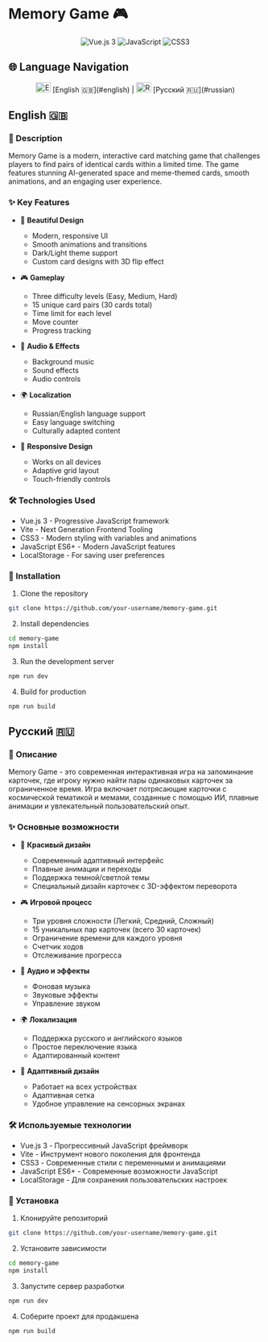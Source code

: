 # Memory Game 🎮

<div align="center">
  <img src="https://img.shields.io/badge/Vue.js-3-4FC08D?style=for-the-badge&logo=vue.js&logoColor=white" alt="Vue.js 3">
  <img src="https://img.shields.io/badge/JavaScript-ES6+-F7DF1E?style=for-the-badge&logo=javascript&logoColor=black" alt="JavaScript">
  <img src="https://img.shields.io/badge/CSS3-1572B6?style=for-the-badge&logo=css3&logoColor=white" alt="CSS3">
</div>

## 🌐 Language Navigation
<div align="center">
  <img src="en.png" alt="English" width="30" height="20"> [English 🇬🇧](#english) | 
  <img src="ru.png" alt="Russian" width="30" height="20"> [Русский 🇷🇺](#russian)
</div>

## English 🇬🇧

### 🎯 Description
Memory Game is a modern, interactive card matching game that challenges players to find pairs of identical cards within a limited time. The game features stunning AI-generated space and meme-themed cards, smooth animations, and an engaging user experience.

### ✨ Key Features
- 🎨 **Beautiful Design**
  - Modern, responsive UI
  - Smooth animations and transitions
  - Dark/Light theme support
  - Custom card designs with 3D flip effect

- 🎮 **Gameplay**
  - Three difficulty levels (Easy, Medium, Hard)
  - 15 unique card pairs (30 cards total)
  - Time limit for each level
  - Move counter
  - Progress tracking

- 🎵 **Audio & Effects**
  - Background music
  - Sound effects
  - Audio controls

- 🌍 **Localization**
  - Russian/English language support
  - Easy language switching
  - Culturally adapted content

- 📱 **Responsive Design**
  - Works on all devices
  - Adaptive grid layout
  - Touch-friendly controls

### 🛠️ Technologies Used
- Vue.js 3 - Progressive JavaScript framework
- Vite - Next Generation Frontend Tooling
- CSS3 - Modern styling with variables and animations
- JavaScript ES6+ - Modern JavaScript features
- LocalStorage - For saving user preferences

### 🚀 Installation
1. Clone the repository
```bash
git clone https://github.com/your-username/memory-game.git
```

2. Install dependencies
```bash
cd memory-game
npm install
```

3. Run the development server
```bash
npm run dev
```

4. Build for production
```bash
npm run build
```

## Русский 🇷🇺

### 🎯 Описание
Memory Game - это современная интерактивная игра на запоминание карточек, где игроку нужно найти пары одинаковых карточек за ограниченное время. Игра включает потрясающие карточки с космической тематикой и мемами, созданные с помощью ИИ, плавные анимации и увлекательный пользовательский опыт.

### ✨ Основные возможности
- 🎨 **Красивый дизайн**
  - Современный адаптивный интерфейс
  - Плавные анимации и переходы
  - Поддержка темной/светлой темы
  - Специальный дизайн карточек с 3D-эффектом переворота

- 🎮 **Игровой процесс**
  - Три уровня сложности (Легкий, Средний, Сложный)
  - 15 уникальных пар карточек (всего 30 карточек)
  - Ограничение времени для каждого уровня
  - Счетчик ходов
  - Отслеживание прогресса

- 🎵 **Аудио и эффекты**
  - Фоновая музыка
  - Звуковые эффекты
  - Управление звуком

- 🌍 **Локализация**
  - Поддержка русского и английского языков
  - Простое переключение языка
  - Адаптированный контент

- 📱 **Адаптивный дизайн**
  - Работает на всех устройствах
  - Адаптивная сетка
  - Удобное управление на сенсорных экранах

### 🛠️ Используемые технологии
- Vue.js 3 - Прогрессивный JavaScript фреймворк
- Vite - Инструмент нового поколения для фронтенда
- CSS3 - Современные стили с переменными и анимациями
- JavaScript ES6+ - Современные возможности JavaScript
- LocalStorage - Для сохранения пользовательских настроек

### 🚀 Установка
1. Клонируйте репозиторий
```bash
git clone https://github.com/your-username/memory-game.git
```

2. Установите зависимости
```bash
cd memory-game
npm install
```

3. Запустите сервер разработки
```bash
npm run dev
```

4. Соберите проект для продакшена
```bash
npm run build
```
